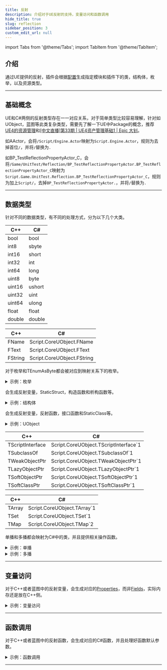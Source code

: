 ```yaml
---
title: 反射
description: 介绍对于UE反射的支持，变量访问和函数调用
hide_title: true
slug: reflection
sidebar_position: 3
custom_edit_url: null
---
```


import Tabs from '@theme/Tabs';
import TabItem from '@theme/TabItem';

## 介绍

通过UE提供的反射，插件会根据[配置](configuration.md)生成指定模块和插件下的类，结构体，枚举，以及资源类型。

---

## 基础概念

UE和C#两侧的反射类型存在一一对应关系，对于简单类型比较容易理解，针对如UObject，蓝图等此类复杂类型，需要先了解一下UE中Package的概念，推荐[UE4的资源管理](https://zhuanlan.zhihu.com/p/357904199)和[[中文直播]第33期 | UE4资产管理基础1 | Epic 大钊](https://www.bilibili.com/video/BV1Mr4y1A7nZ)。

<Tabs>

<TabItem value="C++" label="C++" default>

如AActor，会将`/Script/Engine.Actor`映射为`Script.Engine.Actor`，规则为去掉首位`/`，并将`/`替换为`.`

</TabItem>

<TabItem value="blueprint" label="Blueprint">

如BP_TestReflectionPropertyActor_C，会将`/Game/UnitTest/Reflection/BP_TestReflectionPropertyActor.BP_TestReflectionPropertyActor_C`映射为`Script.Game.UnitTest.Reflection.BP_TestReflectionPropertyActor_C`，规则为加上`Script/`，去掉`BP_TestReflectionPropertyActor.`，并将`/`替换为`.`

</TabItem>

</Tabs>

---

## 数据类型

针对不同的数据类型，有不同的处理方式，分为以下几个大类。

<Tabs>

<TabItem value="base" label="基本类型" default>

| C++       | C#        |
| --------  | --------  |
| bool      | bool      |
| int8      | sbyte     |
| int16     | short     |
| int32     | int       |
| int64     | long      |
| uint8     | byte      |
| uint16    | ushort    |
| uint32    | uint      |
| uint64    | ulong     |
| float     | float     |
| double    | double    |

</TabItem>

<TabItem value="string" label="字符串">

| C++       | C#                    		|
| --------  | --------              		|
| FName     | Script.CoreUObject.FName   	|
| FText     | Script.CoreUObject.FText   	|
| FString   | Script.CoreUObject.FString 	|

</TabItem>

<TabItem value="enum" label="枚举">

对于枚举和TEnumAsByte都会被对应到映射关系下的枚举。

<details>

<summary>示例：枚举</summary>

<Tabs>

<TabItem value="C++" label="C++" default>

```cpp
UENUM(BlueprintType)
enum ETestEnum
{
	TestEnumZero,
	TestEnumOne,
	TestEnumTwo
};
```

</TabItem>

<TabItem value="C#" label="C#">

```csharp
using Script.CoreUObject;

namespace Script.UnrealCSharpTest
{
	[PathName("/Script/UnrealCSharpTest.ETestEnum")]
	public enum ETestEnum : byte
	{
		TestEnumZero = 0,
		TestEnumOne = 1,
		TestEnumTwo = 2,
	}
}
```

</TabItem>

</Tabs>

</details>

</TabItem>

<TabItem value="struct" label="结构体">

会生成反射变量，StaticStruct，构造函数和析构函数等。

<details>

<summary>示例：结构体</summary>

<Tabs>

<TabItem value="C++" label="C++" default>

```cpp
USTRUCT(BlueprintType)
struct FTestStruct
{
	GENERATED_BODY()

	UPROPERTY(BlueprintReadWrite)
	int32 Value;
};
```

</TabItem>

<TabItem value="C#" label="C#">

```csharp
using Script.Library;
using Script.CoreUObject;

namespace Script.UnrealCSharpTest
{
	[PathName("/Script/UnrealCSharpTest.TestStruct")]
	public partial class FTestStruct : IStaticStruct, IGarbageCollectionHandle
	{
		public static UScriptStruct StaticStruct()
		{
			return UStructImplementation.UStruct_StaticStructImplementation("/Script/UnrealCSharpTest.TestStruct");
		}

		public FTestStruct() => UStructImplementation.UStruct_RegisterImplementation(this, Utils.GetPathName(GetType()));

		~FTestStruct() => UStructImplementation.UStruct_UnRegisterImplementation(GarbageCollectionHandle);

		public static bool operator ==(FTestStruct A, FTestStruct B) => UStructImplementation.UStruct_IdenticalImplementation(StaticStruct().GarbageCollectionHandle, A?.GarbageCollectionHandle??nint.Zero, B?.GarbageCollectionHandle??nint.Zero);

		public static bool operator !=(FTestStruct A, FTestStruct B) => !UStructImplementation.UStruct_IdenticalImplementation(StaticStruct().GarbageCollectionHandle, A?.GarbageCollectionHandle??nint.Zero, B?.GarbageCollectionHandle??nint.Zero);

		public override bool Equals(object Other) => this == Other as FTestStruct;

		public override int GetHashCode() => (int)GarbageCollectionHandle;

		public int Value
		{
			get => FPropertyImplementation.FProperty_GetStructInt32PropertyImplementation(GarbageCollectionHandle, __Value);

			set => FPropertyImplementation.FProperty_SetStructInt32PropertyImplementation(GarbageCollectionHandle, __Value, value);
		}

		private static uint __Value = 0;

		public nint GarbageCollectionHandle { get; set; }
	}
}
```

</TabItem>

</Tabs>

</details>

</TabItem>

<TabItem value="UObject" label="UObject">

会生成反射变量，反射函数，接口函数和StaticClass等。

<details>

<summary>示例：UObject</summary>

<Tabs>

<TabItem value="C++" label="C++" default>

```cpp
#pragma once

#include "CoreMinimal.h"
#include "GameFramework/Actor.h"
#include "UnitTest/Core/TestInterface.h"
#include "TestReflectionPropertyActor.generated.h"

UCLASS()
class UNREALCSHARPTEST_API ATestReflectionPropertyActor : public AActor, public ITestInterface
{
	GENERATED_BODY()

public:
	// Sets default values for this actor's properties
	ATestReflectionPropertyActor();

public:
	UPROPERTY(BlueprintReadWrite)
	int32 Int32Value;
};
```

</TabItem>

<TabItem value="C#" label="C#">

```csharp
using Script.Engine;
using Script.CoreUObject;
using Script.Library;

namespace Script.UnrealCSharpTest
{
    [PathName("/Script/UnrealCSharpTest.TestReflectionPropertyActor")]
    public partial class ATestReflectionPropertyActor : AActor, IStaticClass, ITestInterface
    {
        public int Int32Value
        {
            get => FPropertyImplementation.FProperty_GetObjectInt32PropertyImplementation(GarbageCollectionHandle， __Int32Value);

            set => FPropertyImplementation.FProperty_SetObjectInt32PropertyImplementation(GarbageCollectionHandle， __Int32Value, value);
        }

        public new static UClass StaticClass()
        {
            return UObjectImplementation.UObject_StaticClassImplementation("/Script/UnrealCSharpTest.TestReflectionPropertyActor");
        }

        private static uint __Int32Value = 0;
    }
}
```

</TabItem>

</Tabs>

</details>

</TabItem>

<TabItem value="UObject template" label="UObject模板">

| C++               | C#                                		|
| --------          | --------                          		|
| TScriptInterface  | Script.CoreUObject.TScriptInterface`1  	|
| TSubclassOf       | Script.CoreUObject.TSubclassOf`1       	|
| TWeakObjectPtr    | Script.CoreUObject.TWeakObjectPtr`1    	|
| TLazyObjectPtr    | Script.CoreUObject.TLazyObjectPtr`1    	|
| TSoftObjectPtr    | Script.CoreUObject.TSoftObjectPtr`1    	|
| TSoftClassPtr     | Script.CoreUObject.TSoftClassPtr`1     	|

</TabItem>

<TabItem value="container" label="容器">

| C++       | C#                        	|
| --------  | --------                  	|
| TArray    | Script.CoreUObject.TArray`1  	|
| TSet      | Script.CoreUObject.TSet`1     |
| TMap      | Script.CoreUObject.TMap`2     |

</TabItem>

<TabItem value="delegate" label="代理">

单播和多播都会映射为C#中的类，并且提供相关操作函数。

<Tabs>

<TabItem value="single delegate" label="单播" default>

<details>

<summary>示例：单播</summary>

<Tabs>

<TabItem value="C++" label="C++" default>

```cpp
DECLARE_DYNAMIC_DELEGATE_RetVal_TwoParams(FEventReply, FOnPointerEvent, FGeometry, MyGeometry, const FPointerEvent&, MouseEvent);
```

</TabItem>

<TabItem value="C#" label="C#">

```csharp
using System;
using Script.CoreUObject;
using Script.Library;
using Script.SlateCore;
using Script.UMG;

namespace Script.UMG.Widget
{
	public class FOnPointerEvent : FDelegate<Func<FGeometry, FPointerEvent, FEventReply>>
	{
		public FOnPointerEvent() => FDelegateImplementation.FDelegate_RegisterImplementation(this);

		~FOnPointerEvent() => FDelegateImplementation.FDelegate_UnRegisterImplementation(GarbageCollectionHandle);

		public FEventReply Execute(FGeometry MyGeometry, FPointerEvent MouseEvent)
		{
			return FDelegateImplementation.FDelegate_Execute3Implementation(GarbageCollectionHandle, MyGeometry, MouseEvent) as FEventReply;
		}
	}
}
```

</TabItem>

</Tabs>

</details>

</TabItem>

<TabItem value="multicast delegate" label="多播">

<details>

<summary>示例：多播</summary>

<Tabs>

<TabItem value="C++" label="C++" default>

```cpp
DECLARE_DYNAMIC_MULTICAST_DELEGATE(FOnButtonClickedEvent);
```

</TabItem>

<TabItem value="C#" label="C#">

```csharp
using System;
using Script.CoreUObject;
using Script.Library;

namespace Script.UMG
{
	public class FOnButtonClickedEvent : FMulticastDelegate<Action>
	{
		public FOnButtonClickedEvent() => FMulticastDelegateImplementation.FMulticastDelegate_RegisterImplementation(this);

		~FOnButtonClickedEvent() => FMulticastDelegateImplementation.FMulticastDelegate_UnRegisterImplementation(GarbageCollectionHandle);

		public void Broadcast()
		{
			FMulticastDelegateImplementation.FMulticastDelegate_Broadcast0Implementation(GarbageCollectionHandle);
		}
	}
}
```

</TabItem>

</Tabs>

</details>

</TabItem>

</Tabs>

</TabItem>

</Tabs>

---

## 变量访问

对于C++或者蓝图中的反射变量，会生成对应的[Properties](https://learn.microsoft.com/en-us/dotnet/csharp/programming-guide/classes-and-structs/properties)，而非[Fields](https://learn.microsoft.com/en-us/dotnet/csharp/programming-guide/classes-and-structs/fields)，实际内存还是放在C++侧。

<details>

<summary>示例：变量访问</summary>

<Tabs>

<TabItem value="C++" label="C++" default>

```cpp
#pragma once

#include "CoreMinimal.h"
#include "GameFramework/Actor.h"
#include "TestReflectionPropertyActor.generated.h"

UCLASS()
class UNREALCSHARPTEST_API ATestReflectionPropertyActor : public AActor
{
	GENERATED_BODY()

public:
	// Sets default values for this actor's properties
	ATestReflectionPropertyActor();

public:
	UPROPERTY(BlueprintReadWrite)
	int32 Int32Value;
};
```

</TabItem>

<TabItem value="C#" label="C#">

```csharp
using Script.CoreUObject;

namespace Script.UnrealCSharpTest
{
    public partial class UUnitTestSubsystem
    {
        private void TestReflectionProperty()
        {
            var PropertyActor = GetWorld().SpawnActor<ATestReflectionPropertyActor>(new FTransform());

            var Int32Value = PropertyActor.Int32Value;

            PropertyActor.Int32Value = 21;
        }
    }
}
```

</TabItem>

</Tabs>

</details>

---

## 函数调用

对于C++或者蓝图中的反射函数，会生成对应的C#函数，并且处理好函数默认参数。

<details>

<summary>示例：函数调用</summary>

<Tabs>

<TabItem value="C++" label="C++" default>

```cpp
#pragma once

#include "CoreMinimal.h"
#include "GameFramework/Actor.h"
#include "TestReflectionFunctionActor.generated.h"

UCLASS()
class UNREALCSHARPTEST_API ATestReflectionFunctionActor : public AActor
{
	GENERATED_BODY()

public:
	// Sets default values for this actor's properties
	ATestReflectionFunctionActor();

public:
	UFUNCTION(BlueprintCallable)
	void SetInt32ValueFunction(int32 InInt32Value);

	UFUNCTION(BlueprintCallable)
	int32 GetInt32ValueFunction() const;

	UFUNCTION(BlueprintCallable)
	void OutInt32ValueFunction(int32& OutInt32Value) const;
};
```

</TabItem>

<TabItem value="C#" label="C#">

```csharp
using Script.CoreUObject;
using Script.Engine;

namespace Script.UnrealCSharpTest
{
    public partial class UUnitTestSubsystem
    {
        private void TestReflectionFunction()
        {
            var FunctionActor = GetWorld().SpawnActor<ATestReflectionFunctionActor>(new FTransform());

            var Int32Value = FunctionActor.GetInt32ValueFunction();

            FunctionActor.SetInt32ValueFunction(21);

            var OutInt32Value = 12;

            FunctionActor.OutInt32ValueFunction(ref OutInt32Value);
        }
    }
}
```

</TabItem>

</Tabs>

</details>

---
